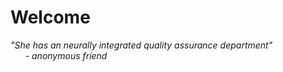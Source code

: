 # Welcome

_"She has an neurally integrated quality assurance department"_\
&nbsp;&nbsp;&nbsp;&nbsp;&nbsp;&nbsp;_- anonymous friend_
